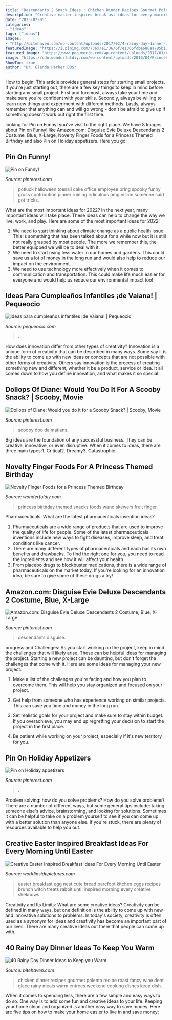 ```yaml
---
title: "Descendants 2 Snack Ideas : Chicken Dinner Recipes Gourmet Polenta Recipe Roast Fancy Wine Demi Glace Rainy Meals Warm Entrees Weekend Cooking Dishes Keep Dish"
description: "Creative easter inspired breakfast ideas for every morning until easter"
date: "2023-02-05"
categories:
- "ideas"
tags: ["ideas"]
images:
- "http://bitehaven.com/wp-content/uploads/2017/02/4-rainy-day-dinner-ideas.jpg"
featuredImage: "https://i.pinimg.com/736x/e1/36/6f/e1366fcbe688aa785b120e9323c30e83.jpg"
featured_image: "https://www.pequeocio.com/wp-content/uploads/2017/01/cumpleanos-infantiles-vaiana-6.jpg"
image: "https://cdn.wonderfuldiy.com/wp-content/uploads/2016/04/Princess-wand-fruit-skewers.jpg"
ShowToc: true
author: "Dr. Glenda Parker DDS"
---
```



How to begin: This article provides general steps for starting small projects.
If you're just starting out, there are a few key things to keep in mind before starting any small project. First and foremost, always take your time and make sure you're confident with your skills. Secondly, always be willing to learn new things and experiment with different methods. Lastly, always remember that anything can and will go wrong - don't be afraid to give up if something doesn't work out right the first time.

	

		
looking for Pin on Funny! you've visit to the right place. We have 8 Images about Pin on Funny! like Amazon.com: Disguise Evie Deluxe Descendants 2 Costume, Blue, X-Large, Novelty Finger Foods for a Princess Themed Birthday and also Pin on Holiday appetizers. Here you go:
		
    
## Pin On Funny!

<img loading=lazy src="https://i.pinimg.com/736x/55/fa/85/55fa851f3b251155b7d0040c3238315a--office-potluck-work-potluck.jpg" onerror="this.onerror=null;this.src='https://tse2.mm.bing.net/th?id=OIP.-F3fIVW9rnncO-Eqw3-2swHaJ4&amp;pid=15.1';" alt="Pin on Funny!">

_Source: pinterest.com_

>potluck halloween toenail cake office employee bring spooky funny gross contribution pinner ruining ridiculous omg vision someone said got tricks. 

	

What are the most important ideas for 2022?
In the next year, many important ideas will take place. These ideas can help to change the way we live, work, and play. Here are some of the most important ideas for 2022:
1. We need to start thinking about climate change as a public health issue. This is something that has been talked about for a while now but it is still not really grasped by most people. The more we remember this, the better equipped we will be to deal with it.
2. We need to start using less water in our homes and gardens. This could save us a lot of money in the long run and would also help to reduce our impact on the environment.
3. We need to use technology more effectively when it comes to communication and transportation. This could make life much easier for everyone and would help us reduce our environmental impact too!

    
## Ideas Para Cumpleaños Infantiles ¡de Vaiana! | Pequeocio

<img loading=lazy src="https://www.pequeocio.com/wp-content/uploads/2017/01/cumpleanos-infantiles-vaiana-6.jpg" onerror="this.onerror=null;this.src='https://tse1.mm.bing.net/th?id=OIP.lEJ7uC0Y9_Om7iVkK8afqwHaLH&amp;pid=15.1';" alt="Ideas para cumpleaños infantiles ¡de Vaiana! | Pequeocio">

_Source: pequeocio.com_

>. 

	

How does innovation differ from other types of creativity?
Innovation is a unique form of creativity that can be described in many ways. Some say it is the ability to come up with new ideas or concepts that are not possible with other forms of creativity. Others say innovation is the process of creating something new and different, whether it be a product, service or idea. It all comes down to how you define innovation, and what makes it so special.

    
## Dollops Of Diane: Would You Do It For A Scooby Snack? | Scooby, Movie

<img loading=lazy src="https://i.pinimg.com/736x/11/5b/d2/115bd2b54d681395f35392f246bf4629--scooby-snacks-you-do-it.jpg" onerror="this.onerror=null;this.src='https://tse2.mm.bing.net/th?id=OIP.msW_yIvJmrDGgya1D8yd8wHaJ3&amp;pid=15.1';" alt="Dollops of Diane: Would you do it for a Scooby Snack? | Scooby, Movie">

_Source: pinterest.com_

>scooby doo dalmatians. 

	

Big ideas are the foundation of any successful business. They can be creative, innovative, or even disruptive. When it comes to ideas, there are three main types:1. Critical2. Dreamy3. Catastrophic.

    
## Novelty Finger Foods For A Princess Themed Birthday

<img loading=lazy src="https://cdn.wonderfuldiy.com/wp-content/uploads/2016/04/Princess-wand-fruit-skewers.jpg" onerror="this.onerror=null;this.src='https://tse2.mm.bing.net/th?id=OIP.vdPaERcT8BOP_74izbUR9AHaLH&amp;pid=15.1';" alt="Novelty Finger Foods for a Princess Themed Birthday">

_Source: wonderfuldiy.com_

>princess birthday themed snacks foods wand skewers fruit finger. 

	

Pharmaceuticals: What are the latest pharmaceuticals invention ideas?
1. Pharmaceuticals are a wide range of products that are used to improve the quality of life for people. Some of the latest pharmaceuticals inventions include new ways to fight diseases, improve sleep, and treat conditions like cancer.
2. There are many different types of pharmaceuticals and each has its own benefits and drawbacks. To find the right one for you, you need to read the ingredients and see how it will affect your health.
3. From placebo drugs to blockbuster medications, there is a wide range of pharmaceuticals on the market today. If you're looking for an innovation idea, be sure to give some of these drugs a try!

    
## Amazon.com: Disguise Evie Deluxe Descendants 2 Costume, Blue, X-Large

<img loading=lazy src="https://i.pinimg.com/736x/db/3b/df/db3bdf3a9deb6da2e7423ded8d39a99a.jpg" onerror="this.onerror=null;this.src='https://tse3.mm.bing.net/th?id=OIP.qV0guNgv0k-UPGZxjvmmaAHaNC&amp;pid=15.1';" alt="Amazon.com: Disguise Evie Deluxe Descendants 2 Costume, Blue, X-Large">

_Source: pinterest.com_

>descendants disguise. 

	

progress and Challenges: As you start working on the project, keep in mind the challenges that will likely arise. These can be helpful ideas for managing the project.
Starting a new project can be daunting, but don't forget the challenges that come with it. Here are some ideas for managing your new project:
1. Make a list of the challenges you're facing and how you plan to overcome them. This will help you stay organized and focused on your project.

2. Get help from someone who has experience working on similar projects. This can save you time and money in the long run.

3. Set realistic goals for your project and make sure to stay within budget. If you overachieve, you may end up regretting your decision to start the project in the first place.

4. Be patient while working on your project, especially if it's new territory for you.

    
## Pin On Holiday Appetizers

<img loading=lazy src="https://i.pinimg.com/736x/e1/36/6f/e1366fcbe688aa785b120e9323c30e83.jpg" onerror="this.onerror=null;this.src='https://tse3.mm.bing.net/th?id=OIP.HL53luPity_xvS3pzXEmFQHaLH&amp;pid=15.1';" alt="Pin on Holiday appetizers">

_Source: pinterest.com_

>. 

	

Problem solving: how do you solve problems?
How do you solve problems? There are a number of different ways, but some general tips include: taking someone else's advice, brainstorming, and looking for solutions. Sometimes it can be helpful to take on a problem yourself to see if you can come up with a better solution than anyone else. If you're stuck, there are plenty of resources available to help you out.

    
## Creative Easter Inspired Breakfast Ideas For Every Morning Until Easter

<img loading=lazy src="https://worldinsidepictures.com/wp-content/uploads/2020/03/easter-egg-in-a-basket.jpg" onerror="this.onerror=null;this.src='https://tse2.mm.bing.net/th?id=OIP.ZsGyM47iqz_ERQUk62E-mwAAAA&amp;pid=15.1';" alt="Creative Easter Inspired Breakfast Ideas For Every Morning Until Easter">

_Source: worldinsidepictures.com_

>easter breakfast egg nest cute bread barefoot kitchen eggs recipes brunch witch treats rabbit until inspired morning every creative sheknows. 

	

Creativity and Its Limits: What are some creative ideas?
Creativity can be defined in many ways, but one definition is the ability to come up with new and innovative solutions to problems. In today's society, creativity is often used as a synonym for ideas and creativity has become an important part of our lives. There are many creative ideas out there that people can come up with.

    
## 40 Rainy Day Dinner Ideas To Keep You Warm

<img loading=lazy src="http://bitehaven.com/wp-content/uploads/2017/02/4-rainy-day-dinner-ideas.jpg" onerror="this.onerror=null;this.src='https://tse3.mm.bing.net/th?id=OIP.PI0PgG55WhiYqaLhYhJinAHaLW&amp;pid=15.1';" alt="40 Rainy Day Dinner Ideas to Keep you Warm">

_Source: bitehaven.com_

>chicken dinner recipes gourmet polenta recipe roast fancy wine demi glace rainy meals warm entrees weekend cooking dishes keep dish. 

	

When it comes to spending less, there are a few simple and easy ways to do so. One way is to add some fun and creative ideas to your life. Keeping your home clean and organized is another easy way to save money. Here are five tips on how to make your home easier to live in and save money: 

